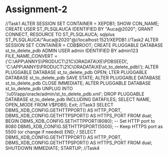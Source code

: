 # Assignment-2
//Task1
ALTER SESSION SET CONTAINER = XEPDB1;
SHOW CON_NAME;
CREATE USER ST_PLSQLAUCA IDENTIFIED BY "Auca@2020";
GRANT CONNECT, RESOURCE TO ST_PLSQLAUCA;
sqlplus ST_PLSQLAUCA/"Auca@2020"@//localhost:1521/XEPDB1
//Task2
ALTER SESSION SET CONTAINER = CDB$ROOT;
CREATE PLUGGABLE DATABASE st_to_delete_pdb
ADMIN USER admin IDENTIFIED BY admin123
FILE_NAME_CONVERT = ('C:\APP\ANNYS\PRODUCT\21C\ORADATA\XE\PDBSEED\', 'C:\APP\ANNYS\PRODUCT\21C\ORADATA\XE\st_to_delete_pdb\');
ALTER PLUGGABLE DATABASE st_to_delete_pdb OPEN;
LTER PLUGGABLE DATABASE st_to_delete_pdb SAVE STATE;
ALTER PLUGGABLE DATABASE st_to_delete_pdb CLOSE IMMEDIATE;
ALTER PLUGGABLE DATABASE st_to_delete_pdb UNPLUG INTO '/u01/app/oracle/admin/st_to_delete_pdb.xml';
DROP PLUGGABLE DATABASE st_to_delete_pdb INCLUDING DATAFILES;
SELECT NAME, OPEN_MODE FROM V$PDBS;
Exit;
//Task3
SELECT DBMS_XDB_CONFIG.GETHTTPPORT() AS HTTP_PORT,
       DBMS_XDB_CONFIG.GETHTTPSPORT() AS HTTPS_PORT
FROM dual;
BEGIN
    DBMS_XDB_CONFIG.SETHTTPPORT(8080);  -- Set HTTP port to 8080
    DBMS_XDB_CONFIG.SETHTTPSPORT(5500); -- Keep HTTPS port as 5500 (or change if needed)
END;
/
SELECT DBMS_XDB_CONFIG.GETHTTPPORT() AS HTTP_PORT,
       DBMS_XDB_CONFIG.GETHTTPSPORT() AS HTTPS_PORT
FROM dual;
SHUTDOWN IMMEDIATE;
STARTUP;
//Task4

